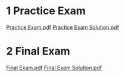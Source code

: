 # 1 Practice Exam
[Practice Exam.pdf](https://www.yuque.com/attachments/yuque/0/2022/pdf/12393765/1659869783946-085b8b21-8495-4971-9cc9-9a5ba28409b2.pdf)
[Practice Exam Solution.pdf](https://www.yuque.com/attachments/yuque/0/2022/pdf/12393765/1659869784039-d3515e6f-0f93-421b-95e0-1efee3a06481.pdf)


# 2 Final Exam
[Final Exam.pdf](https://www.yuque.com/attachments/yuque/0/2022/pdf/12393765/1659869783924-24e64aa0-7402-4819-903d-4584c914a57e.pdf)
[Final Exam Solution.pdf](https://www.yuque.com/attachments/yuque/0/2022/pdf/12393765/1659869783947-6dc3b8ca-08eb-4718-8aba-5a6be5d60771.pdf)
